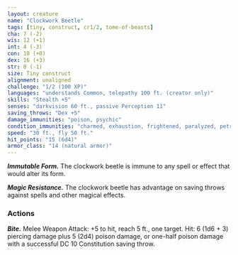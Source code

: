 ```yaml
---
layout: creature
name: "Clockwork Beetle"
tags: [tiny, construct, cr1/2, tome-of-beasts]
cha: 7 (-2)
wis: 12 (+1)
int: 4 (-3)
con: 10 (+0)
dex: 16 (+3)
str: 8 (-1)
size: Tiny construct
alignment: unaligned
challenge: "1/2 (100 XP)"
languages: "understands Common, telepathy 100 ft. (creator only)"
skills: "Stealth +5"
senses: "darkvision 60 ft., passive Perception 11"
saving_throws: "Dex +5"
damage_immunities: "poison, psychic"
condition_immunities: "charmed, exhaustion, frightened, paralyzed, petrified, poisoned"
speed: "30 ft., fly 50 ft."
hit_points: "15 (6d4)"
armor_class: "14 (natural armor)"
---
```


***Immutable Form.*** The clockwork beetle is immune to any spell or effect that would alter its form.

***Magic Resistance.*** The clockwork beetle has advantage on saving throws against spells and other magical effects.

### Actions

***Bite.*** Melee Weapon Attack: +5 to hit, reach 5 ft., one target. Hit: 6 (1d6 + 3) piercing damage plus 5 (2d4) poison damage, or one-half poison damage with a successful DC 10 Constitution saving throw.

